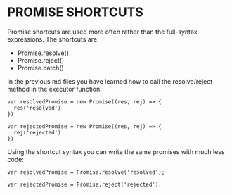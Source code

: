 # PROMISE SHORTCUTS

Promise shortcuts are used more often rather than the full-syntax expressions. The shortcuts are:

- Promise.resolve()
- Promise.reject()
- Promise.catch()

In the previous md files you have learned how to call the resolve/reject method in the executor function:

```JS
var resolvedPromise = new Promise((res, rej) => {
  res('resolved')
})

var rejectedPromise = new Promise((res, rej) => {
  rej('rejected')
})
```

Using the shortcut syntax you can write the same promises with much less code:

```JS
var resolvedPromise = Promise.resolve('resolved');

var rejectedPromise = Promise.reject('rejected');
```
